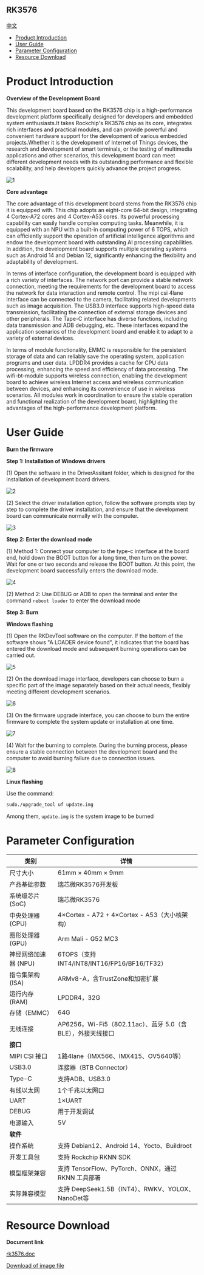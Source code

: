 RK3576
-----------
[中文](./README_CN.md)
* [Product Introduction](#product-introduction)
* [User Guide](#user-guide)
* [Parameter Configuration](#parameter-configuration)
* [Resource Download](#resource-download)


# Product Introduction

**Overview of the Development Board**

This development board based on the RK3576 chip is a high-performance development platform specifically designed for developers and embedded system enthusiasts.It takes Rockchip's RK3576 chip as its core, integrates rich interfaces and practical modules, and can provide powerful and convenient hardware support for the development of various embedded projects.Whether it is the development of Internet of Things devices, the research and development of smart terminals, or the testing of multimedia applications and other scenarios, this development board can meet different development needs with its outstanding performance and flexible scalability, and help developers quickly advance the project progress.

![1](https://github.com/shiviz-dev/rk3576/blob/adjustment_directory/Documents/images/f241d26136e6f4af8af8289783006269.jpg)

**Core advantage**


The core advantage of this development board stems from the RK3576 chip it is equipped with.  This chip adopts an eight-core 64-bit design, integrating 4 Cortex-A72 cores and 4 Cortex-A53 cores.  Its powerful processing capability can easily handle complex computing tasks.  Meanwhile, it is equipped with an NPU with a built-in computing power of 6 TOPS, which can efficiently support the operation of artificial intelligence algorithms and endow the development board with outstanding AI processing capabilities.  In addition, the development board supports multiple operating systems such as Android 14 and Debian 12, significantly enhancing the flexibility and adaptability of development.

In terms of interface configuration, the development board is equipped with a rich variety of interfaces. The network port can provide a stable network connection, meeting the requirements for the development board to access the network for data interaction and remote control. The mipi csi 4lane interface can be connected to the camera, facilitating related developments such as image acquisition. The USB3.0 interface supports high-speed data transmission, facilitating the connection of external storage devices and other peripherals. The Tape-C interface has diverse functions, including data transmission and ADB debugging, etc. These interfaces expand the application scenarios of the development board and enable it to adapt to a variety of external devices.

In terms of module functionality, EMMC is responsible for the persistent storage of data and can reliably save the operating system, application programs and user data.  LPDDR4 provides a cache for CPU data processing, enhancing the speed and efficiency of data processing.  The wifi-bt-module supports wireless connection, enabling the development board to achieve wireless Internet access and wireless communication between devices, and enhancing its convenience of use in wireless scenarios.  All modules work in coordination to ensure the stable operation and functional realization of the development board, highlighting the advantages of the high-performance development platform.

# User Guide

**Burn the firmware**

****Step 1: Installation of Windows drivers****

(1) Open the software in the DriverAssitant folder, which is designed for the installation of development board drivers.

![2](https://github.com/shiviz-dev/rk3576/blob/adjustment_directory/Documents/images/2551f625c9584a9f228a7fabb5b53e94.jpg)

(2) Select the driver installation option, follow the software prompts step by step to complete the driver installation, and ensure that the development board can communicate normally with the computer.

![3](https://github.com/shiviz-dev/rk3576/blob/adjustment_directory/Documents/images/6a3acd2996ee609f44f0e70e7a7b7a78.jpg)

****Step 2: Enter the download mode****

(1) Method 1: Connect your computer to the type-c interface at the board end, hold down the BOOT button for a long time, then turn on the power. Wait for one or two seconds and release the BOOT button. At this point, the development board successfully enters the download mode.

![4](https://github.com/shiviz-dev/rk3576/blob/adjustment_directory/Documents/images/ca1f0a4fca70c4be22c16cbfc498c36c.jpg)

(2) Method 2: Use DEBUG or ADB to open the terminal and enter the command `reboot loader` to enter the download mode

****Step 3: Burn****

******Windows flashing******

(1) Open the RKDevTool software on the computer. If the bottom of the software shows "A LOADER device found", it indicates that the board has entered the download mode and subsequent burning operations can be carried out.

![5](https://github.com/shiviz-dev/rk3576/blob/adjustment_directory/Documents/images/665f35172233570bdf9825aefc33a39d.jpg)

(2) On the download image interface, developers can choose to burn a specific part of the image separately based on their actual needs, flexibly meeting different development scenarios.

![6](https://github.com/shiviz-dev/rk3576/blob/adjustment_directory/Documents/images/36729c52203d8c3d6b336c118b982f41.jpg)

(3) On the firmware upgrade interface, you can choose to burn the entire firmware to complete the system update or installation at one time.

![7](https://github.com/shiviz-dev/rk3576/blob/adjustment_directory/Documents/images/f023aadacca7fe22cb682e0ddec993c6.jpg)

(4) Wait for the burning to complete. During the burning process, please ensure a stable connection between the development board and the computer to avoid burning failure due to connection issues.

![8](https://github.com/shiviz-dev/rk3576/blob/adjustment_directory/Documents/images/32df832a964e33e1f5cf0abacb02afc2.jpg)

******Linux flashing******

Use the command: 
```bash 
sudo./upgrade_tool uf update.img
```

Among them, `update.img` is the system image to be burned


# Parameter Configuration

| 类别                | 详情                                                                 |
|---------------------|----------------------------------------------------------------------|
| 尺寸大小            | 61mm × 40mm × 9mm                                                    |
| 产品基础参数        | 瑞芯微RK3576开发板                                                   |
| 系统级芯片 (SoC)    | 瑞芯微RK3576                                                         |
| 中央处理器 (CPU)    | 4×Cortex - A72 + 4×Cortex - A53（大小核架构）                        |
| 图形处理器 (GPU)    | Arm Mali - G52 MC3                                                   |
| 神经网络加速器 (NPU) | 6TOPS（支持INT4/INT8/INT16/FP16/BF16/TF32）                          |
| 指令集架构 (ISA)    | ARMv8-A，含TrustZone和加密扩展                                        |
| 运行内存 (RAM)      | LPDDR4，32G                                                          |
| 存储（EMMC）        | 64G                                                                 |
| 无线连接            | AP6256，Wi-Fi5（802.11ac）、蓝牙 5.0（含BLE），外接天线接口           |
| **接口**            |                                                                      |
| MIPI CSI 接口       | 1路4lane（IMX566、IMX415、OV5640等）                                 |
| USB3.0              | 连接器（BTB Connector）                                              |
| Type-C              | 支持ADB、USB3.0                                                      |
| 有线以太网          | 1个千兆以太网口                                                       |
| UART                | 1×UART                                                               |
| DEBUG               | 用于开发调试                                                         |
| 电源输入            | 5V                                                                   |
| **软件**            |                                                                      |
| 操作系统            | 支持 Debian12、Android 14、Yocto、Buildroot                          |
| 开发工具包          | 支持 Rockchip RKNN SDK                                               |
| 模型框架兼容        | 支持 TensorFlow、PyTorch、ONNX，通过 RKNN 工具部署                     |
| 实际兼容模型        | 支持 DeepSeek1.5B（INT4）、RWKV、YOLOX、NanoDet等                    |


# Resource Download

****Document link****

[rk3576.doc](https://github.com/shiviz-dev/rk3576/blob/adjustment_directory/Documents/RK3576.doc)

[Download of image file](https://github.com/shiviz-dev/rk3576-dev-board/releases/)